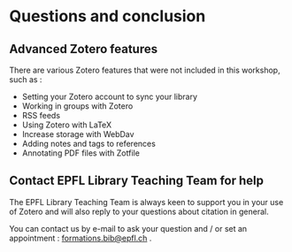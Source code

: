 # Questions and conclusion

## Advanced Zotero features
There are various Zotero features that were not included in this workshop, such as : 

- Setting your Zotero account to sync your library 
- Working in groups with Zotero
- RSS feeds 
- Using Zotero with LaTeX
- Increase storage with WebDav
- Adding notes and tags to references
- Annotating PDF files with Zotfile

## Contact EPFL Library Teaching Team for help

The EPFL Library Teaching Team is always keen to support you in your use of Zotero and will also reply to your questions about citation in general. 

You can contact us by e-mail to ask your question and / or set an appointment : [formations.bib@epfl.ch](mailto:formations.bib@epfl.ch) .

